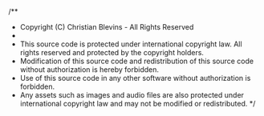 /**
*  Copyright (C) Christian Blevins - All Rights Reserved
* 
*  This source code is protected under international copyright law. All rights reserved and protected by the copyright holders.
*  Modification of this source code and redistribution of this source code without authorization is hereby forbidden.
*  Use of this source code in any other software without authorization is forbidden.
*  Any assets such as images and audio files are also protected under international copyright law and may not be modified or redistributed.
*/
